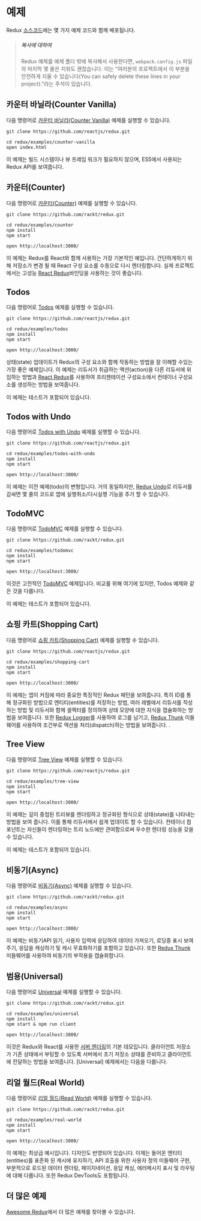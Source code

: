 # 예제

Redux [소스코드](https://github.com/rackt/redux/tree/master/examples)에는 몇 가지 예제 코드와 함께 배포됩니다.

>##### 복사에 대하여
>Redux 예제를 예제 폴더 밖에 복사해서 사용한다면, `webpack.config.js` 파일의 마지막 몇 줄은 지워도 괜찮습니다. 이는 "여러분의 프로젝트에서 이 부분을 안전하게 지울 수 있습니다(You can safely delete these lines in your project)."라는 주석이 있습니다.

## 카운터 바닐라(Counter Vanilla)

다음 명령어로 [카운터 바닐라(Counter Vanilla)](https://github.com/reactjs/redux/tree/master/examples/counter-vanilla) 예제를 실행할 수 있습니다.

```
git clone https://github.com/reactjs/redux.git

cd redux/examples/counter-vanilla
open index.html
```

이 예제는 빌드 시스템이나 뷰 프레임 워크가 필요하지 않으며, ES5에서 사용되는 Redux API를 보여줍니다.

## 카운터(Counter)

다음 명령어로 [카운터(Counter)](https://github.com/rackt/redux/tree/master/examples/counter) 예제를 실행할 수 있습니다.

```
git clone https://github.com/rackt/redux.git

cd redux/examples/counter
npm install
npm start

open http://localhost:3000/
```

이 예제는 Redux를 React와 함께 사용하는 가장 기본적인 예입니다. 간단하게하기 위해 저장소가 변경 될 때 React 구성 요소를 수동으로 다시 렌더링합니다. 실제 프로젝트에서는 고성능 [React Redux](https://github.com/reactjs/react-redux)바인딩을 사용하는 것이 좋습니다.

## Todos

다음 명령어로 [Todos](https://github.com/reactjs/redux/tree/master/examples/todos) 예제를 실행할 수 있습니다.

```
git clone https://github.com/reactjs/redux.git

cd redux/examples/todos
npm install
npm start

open http://localhost:3000/
```

상태(state) 업데이트가 Redux의 구성 요소와 함께 작동하는 방법을 잘 이해할 수있는 가장 좋은 예제입니다.
이 예제는 리듀서가 취급하는 액션(action)을 다른 리듀서에 위임하는 방법과 [React Redux](https://github.com/reactjs/react-redux)를 사용하여 프리젠테이션 구성요소에서 컨테이너 구성요소를 생성하는 방법을 보여줍니다.

이 예제는 테스트가 포함되어 있습니다.

## Todos with Undo

다음 명령어로 [Todos with Undo](https://github.com/reactjs/redux/tree/master/examples/todos-with-undo) 예제를 실행할 수 있습니다.

```
git clone https://github.com/reactjs/redux.git

cd redux/examples/todos-with-undo
npm install
npm start

open http://localhost:3000/
```

이 예제는 이전 예제(todo)의 변형입니다. 거의 동일하지만, [Redux Undo](https://github.com/omnidan/redux-undo)로 리듀서를 감싸면 몇 줄의 코드로 앱에 실행취소/다시실행 기능을 추가 할 수 있습니다.

## TodoMVC

다음 명령어로 [TodoMVC](https://github.com/rackt/redux/tree/master/examples/todomvc) 예제를 실행할 수 있습니다.

```
git clone https://github.com/rackt/redux.git

cd redux/examples/todomvc
npm install
npm start

open http://localhost:3000/
```

이것은 고전적인 [TodoMVC](http://todomvc.com/) 예제입니다. 비교를 위해 여기에 있지만, Todos 예제와 같은 것을 다룹니다.

이 예제는 테스트가 포함되어 있습니다.

## 쇼핑 카트(Shopping Cart)

다음 명령어로 [쇼핑 카트(Shopping Cart)](https://github.com/reactjs/redux/tree/master/examples/shopping-cart) 예제를 실행할 수 있습니다.

```
git clone https://github.com/reactjs/redux.git

cd redux/examples/shopping-cart
npm install
npm start

open http://localhost:3000/
```

이 예제는 앱이 커짐에 따라 중요한 특징적인 Redux 패턴을 보여줍니다. 특히 ID를 통해 정규화된 방법으로 엔티티(entities)를 저장하는 방법, 여러 레벨에서 리듀서를 작성하는 방법 및 리듀서와 함께 셀렉터를 정의하여 상태 모양에 대한 지식을 캡슐화하는 방법을 보여줍니다. 또한 [Redux Logger](https://github.com/fcomb/redux-logger)를 사용하여 로그를 남기고, [Redux Thunk](https://github.com/gaearon/redux-thunk) 미들웨어를 사용하여 조건부로 액션을 처리(dispatch)하는 방법을 보여줍니다. .

## Tree View

다음 명령어로 [Tree View](https://github.com/reactjs/redux/tree/master/examples/tree-view) 예제를 실행할 수 있습니다.

```
git clone https://github.com/reactjs/redux.git

cd redux/examples/tree-view
npm install
npm start

open http://localhost:3000/
```

이 예제는 깊이 중첩된 트리뷰를 렌더링하고 정규화된 형식으로 상태(state)를 나타내는 방법을 보여 줍니다. 이를 통해 리듀서에서 쉽게 업데이트 할 수 있습니다. 컨테이너 컴포넌트는 자신들이 렌더링하는 트리 노드에만 관여함으로써 우수한 렌더링 성능을 갖을 수 있습니다.

이 예제는 테스트가 포함되어 있습니다.

## 비동기(Async)

다음 명령어로 [비동기(Async)](https://github.com/rackt/redux/tree/master/examples/async) 예제를 실행할 수 있습니다.

```
git clone https://github.com/rackt/redux.git

cd redux/examples/async
npm install
npm start

open http://localhost:3000/
```

이 예제는 비동기API 읽기, 사용자 입력에 응답하여 데이터 가져오기, 로딩중 표시 보여주기, 응답을 캐싱하기 및 캐시 무효화하기를 포함하고 있습니다. 또한 [Redux Thunk](https://github.com/gaearon/redux-thunk) 미들웨어를 사용하여 비동기의 부작용을 캡슐화합니다.

## 범용(Universal)

다음 명령어로 [Universal](https://github.com/rackt/redux/tree/master/examples/universal) 예제를 실행할 수 있습니다.

```
git clone https://github.com/rackt/redux.git

cd redux/examples/universal
npm install
npm start & npm run client

open http://localhost:3000/
```

이것은 Redux와 React를 사용한 [서버 렌더링](../docs_kr/recipes/ServerRendering.md)의 기본 데모입니다. 클라이언트 저장소가 기존 상태에서 부팅할 수 있도록 서버에서 초기 저장소 상태를 준비하고 클라이언트에 전달하는 방법을 보여줍니다.
[Universal] 예제에서는 다음을 다룹니다.

## 리얼 월드(Real World)

다음 명령어로 [리얼 월드(Read World)](https://github.com/rackt/redux/tree/master/examples/real-world) 예제를 실행할 수 있습니다.

```
git clone https://github.com/rackt/redux.git

cd redux/examples/real-world
npm install
npm start

open http://localhost:3000/
```

이 예제는 최상급 예시입니다. 디자인도 반영되어 있습니다. 이제는 들어온 엔티티(entities)를 표준화 된 캐시에 유지하기, API 호출을 위한 사용자 정의 미들웨어 구현, 부분적으로 로드된 데이터 렌더링, 페이지네이션, 응답 캐싱, 에러메시지 표시 및 라우팅에 대해 다룹니다. 또한 Redux DevTools도 포함됩니다.

## 더 많은 예제

[Awesome Redux](https://github.com/xgrommx/awesome-redux)에서 더 많은 예제를 찾아볼 수 있습니다.
